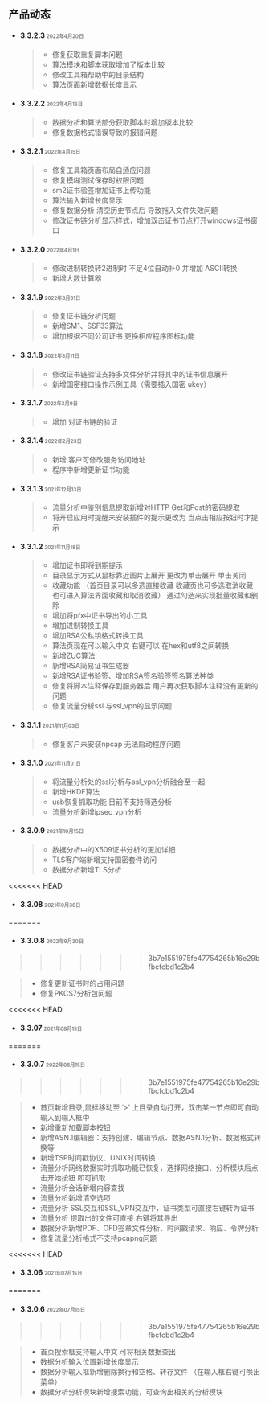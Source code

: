 

## 产品动态

* #### 3.3.2.3   <span style="font-size:70%;color:gray">2022年4月20日</span>

  > * 修复获取重复脚本问题
  > * 算法模块和脚本获取增加了版本比较
  > * 修改工具箱帮助中的目录结构
  > * 算法页面新增数据长度显示

* #### 3.3.2.2   <span style="font-size:70%;color:gray">2022年4月16日</span>

  > * 数据分析和算法部分获取脚本时增加版本比较
  > * 修复数据格式错误导致的报错问题

* #### 3.3.2.1  <span style="font-size:70%;color:gray">2022年4月15日</span>

  > * 修复工具箱页面布局自适应问题
  > * 修复模糊测试保存时权限问题
  > * sm2证书验签增加证书上传功能
  > * 算法输入新增长度显示
  > * 修复数据分析 清空历史节点后 导致拖入文件失效问题
  > * 修改证书链分析显示样式，增加双击证书节点打开windows证书窗口

* #### 3.3.2.0   <span style="font-size:70%;color:gray">2022年4月1日</span>

  > *  修改进制转换转2进制时 不足4位自动补0 并增加 ASCII转换
  > * 新增大数计算器

* #### 3.3.1.9   <span style="font-size:70%;color:gray">2022年3月31日</span>

  > * 修复证书链分析问题
  > * 新增SM1、SSF33算法
  > * 增加根据不同公司证书 更换相应程序图标功能

* #### 3.3.1.8   <span style="font-size:70%;color:gray">2022年3月11日</span>

  > * 修改证书链验证支持多文件分析并将其中的证书信息展开
  > * 新增国密接口操作示例工具（需要插入国密 ukey）

* #### 3.3.1.7   <span style="font-size:70%;color:gray">2022年3月9日</span>

  > * 增加 对证书链的验证

* #### 3.3.1.4   <span style="font-size:70%;color:gray">2022年2月23日</span>

  > * 新增 客户可修改服务访问地址
  > * 程序中新增更新证书功能

* #### 3.3.1.3   <span style="font-size:70%;color:gray">2021年12月13日</span>

  > * 流量分析中鉴别信息提取新增对HTTP Get和Post的密码提取
  > * 将开启应用时提醒未安装插件的提示更改为 当点击相应按钮时才提示

* #### 3.3.1.2   <span style="font-size:70%;color:gray">2021年11月18日</span>

  > * 增加证书即将到期提示 
  > * 目录显示方式从鼠标靠近图片上展开 更改为单击展开 单击关闭
  > * 收藏功能  （首页目录可以多选直接收藏  收藏页也可多选取消收藏 也可进入算法界面收藏和取消收藏） 通过勾选来实现批量收藏和删除
  > * 增加将pfx中证书导出的小工具
  > * 增加进制转换工具
  > * 增加RSA公私钥格式转换工具
  > * 算法页现在可以输入中文 右键可以 在hex和utf8之间转换
  > * 新增ZUC算法
  > * 新增RSA简易证书生成器 
  > * 新增RSA证书验签、增加RSA签名验签签名算法种类
  > * 修复将脚本注释保存到服务器后 用户再次获取脚本注释没有更新的问题
  > * 修复流量分析ssl 与ssl_vpn的显示问题

* #### 3.3.1.1   <span style="font-size:70%;color:gray">2021年11月03日</span>

  > * 修复客户未安装npcap  无法启动程序问题

* #### 3.3.1.0   <span style="font-size:70%;color:gray">2021年11月01日</span>

  > * 将流量分析处的ssl分析与ssl_vpn分析融合至一起
  > * 新增HKDF算法
  > * usb恢复抓取功能 目前不支持筛选分析
  > * 流量分析新增ipsec_vpn分析

* #### 3.3.0.9   <span style="font-size:70%;color:gray">2021年10月15日</span>

  > * 数据分析中的X509证书分析的更加详细
  > * TLS客户端新增支持国密套件访问
  > * 数据分析新增TLS分析

<<<<<<< HEAD
* #### 3.3.08 <span style="font-size:70%;color:gray">2021年9月30日</span>
=======
* #### 3.3.0.8 <span style="font-size:70%;color:gray">2022年9月30日</span>
>>>>>>> 3b7e1551975fe47754265b16e29bfbcfcbd1c2b4

  > * 修复更新证书时的占用问题
  > * 修复PKCS7分析包问题

<<<<<<< HEAD
* #### 3.3.07 <span style="font-size:70%;color:gray">2021年08月15日</span>
=======
* #### 3.3.0.7 <span style="font-size:70%;color:gray">2022年08月15日</span>
>>>>>>> 3b7e1551975fe47754265b16e29bfbcfcbd1c2b4

  > * 首页新增目录,鼠标移动至 ‘>’ 上目录自动打开，双击某一节点即可自动输入到输入框中
  > * 新增重新加载脚本按钮
  > * 新增ASN.1编辑器：支持创建、编辑节点、数据ASN.1分析、数据格式转换等
  > * 新增TSP时间戳协议、UNIX时间转换
  > * 流量分析网络数据实时抓取功能已恢复，选择网络接口、分析模块后点击开始按钮 即可抓取
  > * 流量分析会话新增内容查找
  > * 流量分析新增清空选项
  > * 流量分析 SSL交互和SSL_VPN交互中，证书类型可直接右键转为证书
  > * 流量分析 提取出的文件可直接 右键将其导出
  > * 数据分析新增PDF、OFD签章文件分析、时间戳请求、响应、令牌分析
  > * 修复流量分析格式不支持pcapng问题

<<<<<<< HEAD
* #### 3.3.06 <span style="font-size:70%;color:gray">2021年07月15日</span>
=======
* #### 3.3.0.6 <span style="font-size:70%;color:gray">2022年07月15日</span>
>>>>>>> 3b7e1551975fe47754265b16e29bfbcfcbd1c2b4

  > * 首页搜索框支持输入中文 可将相关数据查出
  > * 数据分析输入位置新增长度显示
  > * 数据分析输入框新增删除换行和空格、转存文件 （在输入框右键可唤出菜单）
  > * 数据分析分析模块新增搜索功能，可查询出相关的分析模块
